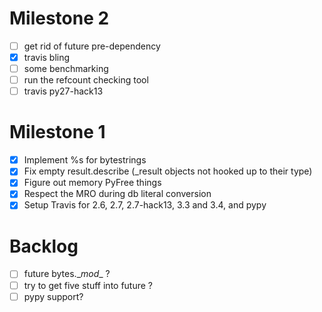 Milestone 2
===========
- [ ] get rid of future pre-dependency
- [x] travis bling
- [ ] some benchmarking
- [ ] run the refcount checking tool
- [ ] travis py27-hack13

Milestone 1
===========
- [x] Implement %s for bytestrings
- [x] Fix empty result.describe (\_result objects not hooked up to their type)
- [x] Figure out memory PyFree things
- [x] Respect the MRO during db literal conversion
- [x] Setup Travis for 2.6, 2.7, 2.7-hack13, 3.3 and 3.4, and pypy

Backlog
=======
- [ ] future bytes.\__mod__ ?
- [ ] try to get five stuff into future ?
- [ ] pypy support?
